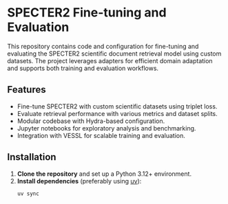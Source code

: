 # SPECTER2 Fine-tuning and Evaluation

This repository contains code and configuration for fine-tuning and evaluating the SPECTER2 scientific document retrieval model using custom datasets. The project leverages adapters for efficient domain adaptation and supports both training and evaluation workflows.

## Features

- Fine-tune SPECTER2 with custom scientific datasets using triplet loss.
- Evaluate retrieval performance with various metrics and dataset splits.
- Modular codebase with Hydra-based configuration.
- Jupyter notebooks for exploratory analysis and benchmarking.
- Integration with VESSL for scalable training and evaluation.

## Installation

1. **Clone the repository** and set up a Python 3.12+ environment.
2. **Install dependencies** (preferably using [uv](https://github.com/astral-sh/uv)):
   ```bash
   uv sync
